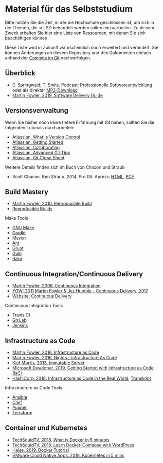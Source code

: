 # Material für das Selbststudium

Bitte nutzen Sie die Zeit, in der die Hochschule geschlossen ist, um sich in die Themen, die in LSD behandelt werden sollen einzuarbeiten. Zu diesem Zweck erhalten Sie hier eine Liste von Ressourcen, mit denen Sie sich beschäftigen können.

Diese Liste wird in Zukunft wahrscheinlich noch erweitert und verändert. Sie können Änderungen an diesem Repository und den Dokumenten einfach anhand der [Commits im Git](https://github.com/lsd-lecture/material/commits/master) nachverfolgen.

## Überblick

  * [D. Springwald, T. Smits. Podcast: Professionelle Softwareentwicklung](http://radio.springwald.de/Sendung/SendungsDetails/2015-Professionelle-Software-Entwicklung) oder als direkter [MP3-Download](http://radio.springwald.de/Sendungen/Content/2015-Professionelle-Software-Entwicklung/SR-011-Professionelle-SWE_128kb.mp3)
  * [Martin Fowler. 2019. Software Delivery Guide](https://martinfowler.com/delivery.html)


## Versionsverwaltung

Wenn Sie bisher noch keine tiefere Erfahrung mit Git haben, sollten Sie die folgenden Tutorials durcharbeiten:

  * [Atlassian. What is Version Control](https://www.atlassian.com/git/tutorials/what-is-version-control)
  * [Atlassian. Getting Started](https://www.atlassian.com/git/tutorials/setting-up-a-repository)
  * [Atlassian. Collaborating](https://www.atlassian.com/git/tutorials/syncing)
  * [Atlassian. Advanced Git Tips](https://www.atlassian.com/git/tutorials/advanced-overview)
  * [Atlassian. Git Cheat Sheet](https://www.atlassian.com/git/tutorials/atlassian-git-cheatsheet)

Weitere Details finden sich im Buch von Chacon und Straub

  * Scott Chacon, Ben Straub. 2014. Pro Git. Apress: [HTML](https://git-scm.com/book/en/v2), [PDF](https://github.com/progit/progit2/releases/download/2.1.210/progit.pdf)


## Build Mastery

  * [Martin Fowler. 2010. Reproducible Build](https://martinfowler.com/bliki/ReproducibleBuild.html)
  * [Reproducible Builds](https://reproducible-builds.org/)

Make Tools

  * [GNU Make](https://www.gnu.org/software/make/)
  * [Gradle](https://gradle.org/)
  * [Maven](https://maven.apache.org/)
  * [Ant](https://ant.apache.org/)
  * [Grunt](https://gruntjs.com/)
  * [Gulp](https://gulpjs.com/)
  * [Rake](https://ruby.github.io/rake/)


## Continuous Integration/Continuous Delivery

  * [Martin Fowler. 2006. Continuous Integration](https://martinfowler.com/articles/continuousIntegration.html)
  * [YOW! 2011 Martin Fowler & Jez Humble - Continuous Delivery. 2017](https://youtu.be/zYZoAO6Z5Go)
  * [Website: Continuous Delivery](https://continuousdelivery.com/)

Continuous Integration Tools

  * [Travis CI](https://travis-ci.org/)
  * [Git Lab](https://about.gitlab.com/stages-devops-lifecycle/continuous-integration/)
  * [Jenkins](https://jenkins.io/)


## Infrastructure as Code

  * [Martin Fowler. 2016. Infrastructure as Code](https://martinfowler.com/bliki/InfrastructureAsCode.html)
  * [Martin Fowler. 2016. Nights - Infrastructure As Code](https://youtu.be/ueAef9tNUck)
  * [Kief Morris. 2013. Immutable Server](https://martinfowler.com/bliki/ImmutableServer.html)
  * [Microsoft Developer. 2019. Getting Started with Infrastructure as Code (IaC)](https://youtu.be/G3D14I5_NIk)
  * [HashiCorp. 2018. Infrastructure as Code in the Real World](https://youtu.be/S6vS5mzivFo), [Transkript](https://www.hashicorp.com/resources/infrastructure-as-code-in-real-world)

Infrastructure as Code Tools

  * [Ansible](https://www.ansible.com/)
  * [Chef](https://www.chef.io/)
  * [Puppet](https://puppet.com/)
  * [Terraform](https://www.terraform.io/)


## Container und Kubernetes

  * [TechSquidTV. 2018. What is Docker in 5 minutes](https://youtu.be/_dfLOzuIg2o)
  * [TechSquidTV. 2018. Learn Docker-Compose with WordPress](https://youtu.be/exmBvjlZr7U)
  * [Heise. 2019. Docker Tutorial](https://www.youtube.com/playlist?list=PLTiAR9GPzmX1ehCBiTs9j4oYB5jUZNV1V)
  * [VMware Cloud Native Apps. 2018. Kubernetes in 5 mins](https://youtu.be/PH-2FfFD2PU)
